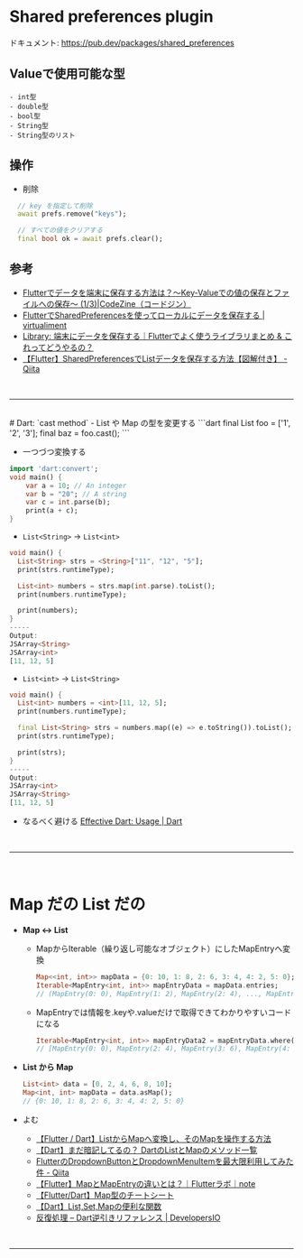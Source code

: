 # Shared preferences plugin
ドキュメント: https://pub.dev/packages/shared_preferences

## Valueで使用可能な型
```
- int型
- double型
- bool型
- String型
- String型のリスト
```

## 操作
- 削除
```dart
  // key を指定して削除
  await prefs.remove("keys");

  // すべての値をクリアする
  final bool ok = await prefs.clear();
```
## 参考
- [Flutterでデータを端末に保存する方法は？～Key-Valueでの値の保存とファイルへの保存～ (1/3)|CodeZine（コードジン）](https://codezine.jp/article/detail/16668)
- [FlutterでSharedPreferencesを使ってローカルにデータを保存する | virtualiment](https://virment.com/how-to-use-shared-preferences-in-flutter/)
- [Library: 端末にデータを保存する｜Flutterでよく使うライブラリまとめ &amp; これってどうやるの？](https://zenn.dev/web_tips/books/df8423bbb204a1/viewer/53e4ff)
- [【Flutter】SharedPreferencesでListデータを保存する方法【図解付き】 - Qiita](https://qiita.com/mamoru_takami/items/2d930ee927c048060741)


<br>

---

<br>
# Dart: `cast<R> method`
- List や Map の型を変更する
```dart
final List<String> foo = ['1', '2', '3'];
final baz = foo.cast<num>();
```

- 一つづつ変換する
```dart
import 'dart:convert';
void main() {
    var a = 10; // An integer
    var b = "20"; // A string
    var c = int.parse(b);
    print(a + c);
}
```
- `List<String>` -> `List<int>`
```dart
void main() {
  List<String> strs = <String>["11", "12", "5"];
  print(strs.runtimeType);

  List<int> numbers = strs.map(int.parse).toList();
  print(numbers.runtimeType);

  print(numbers);
}
-----
Output:
JSArray<String>
JSArray<int>
[11, 12, 5]
```

- `List<int>` -> `List<String>`
```dart
void main() {
  List<int> numbers = <int>[11, 12, 5];
  print(numbers.runtimeType);

  final List<String> strs = numbers.map((e) => e.toString()).toList();
  print(strs.runtimeType);

  print(strs);
}
-----
Output:
JSArray<int>
JSArray<String>
[11, 12, 5]
```

- なるべく避ける
[Effective Dart: Usage | Dart](https://dart.dev/guides/language/effective-dart/usage#avoid-using-cast)

<br>

---

<br>

# Map だの List だの
- **Map ↔️ List**
  - MapからIterable（繰り返し可能なオブジェクト）にしたMapEntryへ変換
    ```dart
    Map<<int, int>> mapData = {0: 10, 1: 8, 2: 6, 3: 4, 4: 2, 5: 0};
    Iterable<MapEntry<int, int>> mapEntryData = mapData.entries;
    // (MapEntry(0: 0), MapEntry(1: 2), MapEntry(2: 4), ..., MapEntry(4: 8), MapEntry(5: 10))
    ```
  - MapEntryでは情報を.keyや.valueだけで取得できてわかりやすいコードになる
    ```dart
    Iterable<MapEntry<int, int>> mapEntryData2 = mapEntryData.where((e) => (e.value != 2)).toList();
    // [MapEntry(0: 0), MapEntry(2: 4), MapEntry(3: 6), MapEntry(4: 8), MapEntry(5: 10)]
    ```

- **List から Map**
    ```dart
    List<int> data = [0, 2, 4, 6, 8, 10];
    Map<int, int> mapData = data.asMap();
    // {0: 10, 1: 8, 2: 6, 3: 4, 4: 2, 5: 0}
    ```

- よむ
  - [【Flutter / Dart】ListからMapへ変換し、そのMapを操作する方法](https://zenn.dev/mukkun69n/articles/6c281446c32838)
  - [【Dart】まだ暗記してるの？ DartのListとMapのメソッド一覧](https://zenn.dev/web_tips/articles/8d7c2dc7810806)
  - [FlutterのDropdownButtonとDropdownMenuItemを最大限利用してみた件 - Qiita](https://qiita.com/slovenly_engineer/items/650c463e1675370ad86e)
  - [【Flutter】MapとMapEntryの違いとは？｜Flutterラボ｜note](https://note.com/hatchoutschool/n/nf5e52b909f56)
  - [【Flutter/Dart】Map型のチートシート](https://zenn.dev/mukkun69n/articles/7ac3f1a9111cad)
  - [【Dart】List,Set,Mapの便利な関数](https://zenn.dev/iwaku/articles/2020-12-27-iwaku)
  - [反復処理 – Dart逆引きリファレンス | DevelopersIO](https://dev.classmethod.jp/articles/dart_reference_iterators/)



<br>

---

<br>
